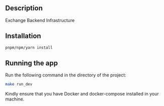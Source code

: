 ## Description

Exchange Backend Infrastructure

## Installation

```bash
pnpm/npm/yarn install
```

## Running the app

Run the following command in the directory of the project:

```bash
make run_dev
```

Kindly ensure that you have Docker and docker-compose installed in your machine.

